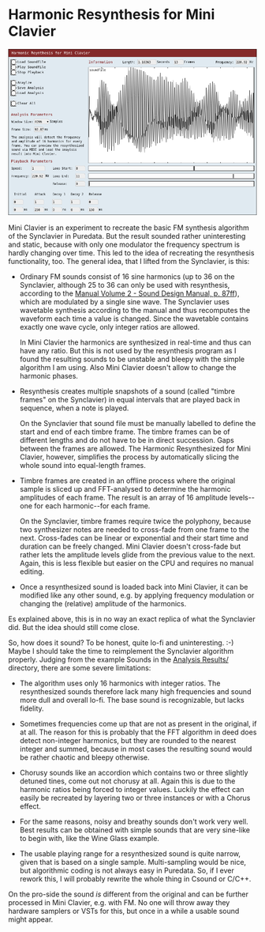 Harmonic Resynthesis for Mini Clavier
=====================================

<img src="Screenshots/Screenshot.png?raw=true" alt="Screenshot">

Mini Clavier is an experiment to recreate the basic FM synthesis algorithm of
the Synclavier in Puredata. But the result sounded rather uninteresting and
static, because with only one modulator the frequency spectrum is hardly
changing over time. This led to the idea of recreating the resynthesis
functionality, too. The general idea, that I lifted from the Synclavier, is
this:

 - Ordinary FM sounds consist of 16 sine harmonics (up to 36 on the Synclavier,
   although 25 to 36 can only be used with resynthesis, according to the
   [Manual Volume 2 - Sound Design Manual, p. 87ff](http://www.500sound.com/software/Volume%202%20-%20Sound%20Design.pdf)),
   which are modulated by a single sine wave. The Synclavier uses wavetable
   synthesis according to the manual and thus recomputes the waveform each time
   a value is changed. Since the wavetable contains exactly one wave cycle, only
   integer ratios are allowed.

   In Mini Clavier the harmonics are synthesized in real-time and thus can have
   any ratio. But this is not used by the resynthesis program as I found the
   resulting sounds to be unstable and bleepy with the simple algorithm I am
   using. Also Mini Clavier doesn't allow to change the harmonic phases.

 - Resynthesis creates multiple snapshots of a sound (called "timbre frames" on
   the Synclavier) in equal intervals that are played back in sequence, when a
   note is played.

   On the Synclavier that sound file must be manually labelled to define the
   start and end of each timbre frame. The timbre frames can be of different
   lengths and do not have to be in direct succession. Gaps between the frames
   are allowed. The Harmonic Resynthesized for Mini Clavier, however, simplifies
   the process by automatically slicing the whole sound into equal-length frames.

 - Timbre frames are created in an offline process where the original sample is
   sliced up and FFT-analysed to determine the harmonic amplitudes of each frame.
   The result is an array of 16 amplitude levels--one for each harmonic--for
   each frame.

   On the Synclavier, timbre frames require twice the polyphony, because two
   synthesizer notes are needed to cross-fade from one frame to the next.
   Cross-fades can be linear or exponential and their start time and duration
   can be freely changed. Mini Clavier doesn't cross-fade but rather lets the
   amplitude levels glide from the previous value to the next. Again, this is
   less flexible but easier on the CPU and requires no manual editing.

 - Once a resynthesized sound is loaded back into Mini Clavier, it can be modified
   like any other sound, e.g. by applying frequency modulation or changing the
   (relative) amplitude of the harmonics.

Es explained above, this is in no way an exact replica of what the Synclavier did.
But the idea should still come close.

So, how does it sound? To be honest, quite lo-fi and uninteresting. :-) Maybe
I should take the time to reimplement the Synclavier algorithm properly. Judging
from the example Sounds in the [Analysis Results/](Analysis%20Results/) directory,
there are some severe limitations:

 - The algorithm uses only 16 harmonics with integer ratios. The resynthesized sounds
   therefore lack many high frequencies and sound more dull and overall lo-fi. The
   base sound is recognizable, but lacks fidelity.

 - Sometimes frequencies come up that are not as present in the original, if at all.
   The reason for this is probably that the FFT algorithm in deed does detect non-integer
   harmonics, but they are rounded to the nearest integer and summed, because in most
   cases the resulting sound would be rather chaotic and bleepy otherwise.

 - Chorusy sounds like an accordion which contains two or three slightly detuned
   tines, come out not chorusy at all. Again this is due to the harmonic ratios
   being forced to integer values. Luckily the effect can easily be recreated
   by layering two or three instances or with a Chorus effect.

 - For the same reasons, noisy and breathy sounds don't work very well. Best results
   can be obtained with simple sounds that are very sine-like to begin with,
   like the Wine Glass example.

 - The usable playing range for a resynthesized sound is quite narrow, given that
   is based on a single sample. Multi-sampling would be nice, but algorithmic coding
   is not always easy in Puredata. So, if I ever rework this, I will probably rewrite
   the whole thing in Csound or C/C++.

On the pro-side the sound _is_ different from the original and can be further
processed in Mini Clavier, e.g. with FM. No one will throw away they hardware
samplers or VSTs for this, but once in a while a usable sound might appear.
